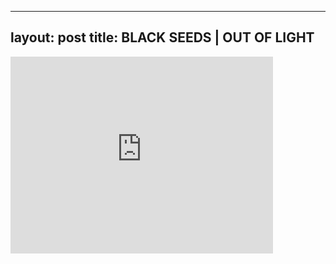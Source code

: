 

---
layout: post
title: BLACK SEEDS | OUT OF LIGHT
---


<iframe width="420" height="315" src="http://www.youtube.com/embed/S6Q86EMA67Y" frameborder="0" allowfullscreen></iframe>

